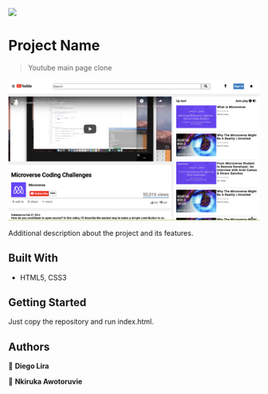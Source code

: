 ![](https://img.shields.io/badge/Microverse-blueviolet)

# Project Name

> Youtube main page clone

![screenshot](./images/screenshot.png)

Additional description about the project and its features.

## Built With

- HTML5, CSS3

## Getting Started

Just copy the repository and run index.html.

## Authors

👤 **Diego Lira**

👤 **Nkiruka Awotoruvie**

